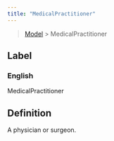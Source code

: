 ```yaml
---
title: "MedicalPractitioner"
---
```


> [Model](../../) > MedicalPractitioner

## Label

### English
MedicalPractitioner


## Definition
A physician or surgeon. 


    
